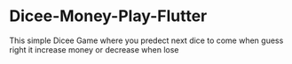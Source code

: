 # Dicee-Money-Play-Flutter
This simple Dicee Game where you predect next dice to come  when guess right it increase money or decrease when lose
